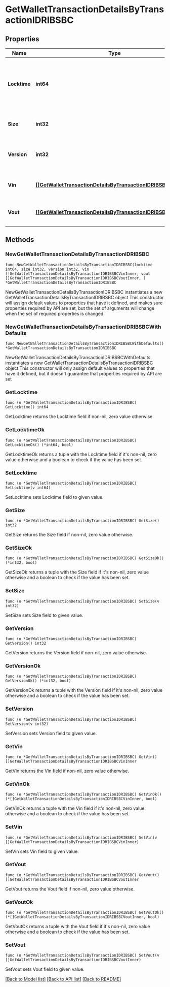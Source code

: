 # GetWalletTransactionDetailsByTransactionIDRIBSBC

## Properties

Name | Type | Description | Notes
------------ | ------------- | ------------- | -------------
**Locktime** | **int64** | Represents the time at which a particular transaction can be added to the blockchain. | 
**Size** | **int32** | Represents the total size of this transaction. | 
**Version** | **int32** | Represents the transaction version number. | 
**Vin** | [**[]GetWalletTransactionDetailsByTransactionIDRIBSBCVinInner**](GetWalletTransactionDetailsByTransactionIDRIBSBCVinInner.md) | Object Array representation of transaction inputs | 
**Vout** | [**[]GetWalletTransactionDetailsByTransactionIDRIBSBCVoutInner**](GetWalletTransactionDetailsByTransactionIDRIBSBCVoutInner.md) | Object Array representation of transaction outputs | 

## Methods

### NewGetWalletTransactionDetailsByTransactionIDRIBSBC

`func NewGetWalletTransactionDetailsByTransactionIDRIBSBC(locktime int64, size int32, version int32, vin []GetWalletTransactionDetailsByTransactionIDRIBSBCVinInner, vout []GetWalletTransactionDetailsByTransactionIDRIBSBCVoutInner, ) *GetWalletTransactionDetailsByTransactionIDRIBSBC`

NewGetWalletTransactionDetailsByTransactionIDRIBSBC instantiates a new GetWalletTransactionDetailsByTransactionIDRIBSBC object
This constructor will assign default values to properties that have it defined,
and makes sure properties required by API are set, but the set of arguments
will change when the set of required properties is changed

### NewGetWalletTransactionDetailsByTransactionIDRIBSBCWithDefaults

`func NewGetWalletTransactionDetailsByTransactionIDRIBSBCWithDefaults() *GetWalletTransactionDetailsByTransactionIDRIBSBC`

NewGetWalletTransactionDetailsByTransactionIDRIBSBCWithDefaults instantiates a new GetWalletTransactionDetailsByTransactionIDRIBSBC object
This constructor will only assign default values to properties that have it defined,
but it doesn't guarantee that properties required by API are set

### GetLocktime

`func (o *GetWalletTransactionDetailsByTransactionIDRIBSBC) GetLocktime() int64`

GetLocktime returns the Locktime field if non-nil, zero value otherwise.

### GetLocktimeOk

`func (o *GetWalletTransactionDetailsByTransactionIDRIBSBC) GetLocktimeOk() (*int64, bool)`

GetLocktimeOk returns a tuple with the Locktime field if it's non-nil, zero value otherwise
and a boolean to check if the value has been set.

### SetLocktime

`func (o *GetWalletTransactionDetailsByTransactionIDRIBSBC) SetLocktime(v int64)`

SetLocktime sets Locktime field to given value.


### GetSize

`func (o *GetWalletTransactionDetailsByTransactionIDRIBSBC) GetSize() int32`

GetSize returns the Size field if non-nil, zero value otherwise.

### GetSizeOk

`func (o *GetWalletTransactionDetailsByTransactionIDRIBSBC) GetSizeOk() (*int32, bool)`

GetSizeOk returns a tuple with the Size field if it's non-nil, zero value otherwise
and a boolean to check if the value has been set.

### SetSize

`func (o *GetWalletTransactionDetailsByTransactionIDRIBSBC) SetSize(v int32)`

SetSize sets Size field to given value.


### GetVersion

`func (o *GetWalletTransactionDetailsByTransactionIDRIBSBC) GetVersion() int32`

GetVersion returns the Version field if non-nil, zero value otherwise.

### GetVersionOk

`func (o *GetWalletTransactionDetailsByTransactionIDRIBSBC) GetVersionOk() (*int32, bool)`

GetVersionOk returns a tuple with the Version field if it's non-nil, zero value otherwise
and a boolean to check if the value has been set.

### SetVersion

`func (o *GetWalletTransactionDetailsByTransactionIDRIBSBC) SetVersion(v int32)`

SetVersion sets Version field to given value.


### GetVin

`func (o *GetWalletTransactionDetailsByTransactionIDRIBSBC) GetVin() []GetWalletTransactionDetailsByTransactionIDRIBSBCVinInner`

GetVin returns the Vin field if non-nil, zero value otherwise.

### GetVinOk

`func (o *GetWalletTransactionDetailsByTransactionIDRIBSBC) GetVinOk() (*[]GetWalletTransactionDetailsByTransactionIDRIBSBCVinInner, bool)`

GetVinOk returns a tuple with the Vin field if it's non-nil, zero value otherwise
and a boolean to check if the value has been set.

### SetVin

`func (o *GetWalletTransactionDetailsByTransactionIDRIBSBC) SetVin(v []GetWalletTransactionDetailsByTransactionIDRIBSBCVinInner)`

SetVin sets Vin field to given value.


### GetVout

`func (o *GetWalletTransactionDetailsByTransactionIDRIBSBC) GetVout() []GetWalletTransactionDetailsByTransactionIDRIBSBCVoutInner`

GetVout returns the Vout field if non-nil, zero value otherwise.

### GetVoutOk

`func (o *GetWalletTransactionDetailsByTransactionIDRIBSBC) GetVoutOk() (*[]GetWalletTransactionDetailsByTransactionIDRIBSBCVoutInner, bool)`

GetVoutOk returns a tuple with the Vout field if it's non-nil, zero value otherwise
and a boolean to check if the value has been set.

### SetVout

`func (o *GetWalletTransactionDetailsByTransactionIDRIBSBC) SetVout(v []GetWalletTransactionDetailsByTransactionIDRIBSBCVoutInner)`

SetVout sets Vout field to given value.



[[Back to Model list]](../README.md#documentation-for-models) [[Back to API list]](../README.md#documentation-for-api-endpoints) [[Back to README]](../README.md)


